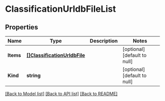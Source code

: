 # ClassificationUrldbFileList

## Properties
Name | Type | Description | Notes
------------ | ------------- | ------------- | -------------
**Items** | [**[]ClassificationUrldbFile**](classification_urldbFile.md) |  | [optional] [default to null]
**Kind** | **string** |  | [optional] [default to null]

[[Back to Model list]](../README.md#documentation-for-models) [[Back to API list]](../README.md#documentation-for-api-endpoints) [[Back to README]](../README.md)


